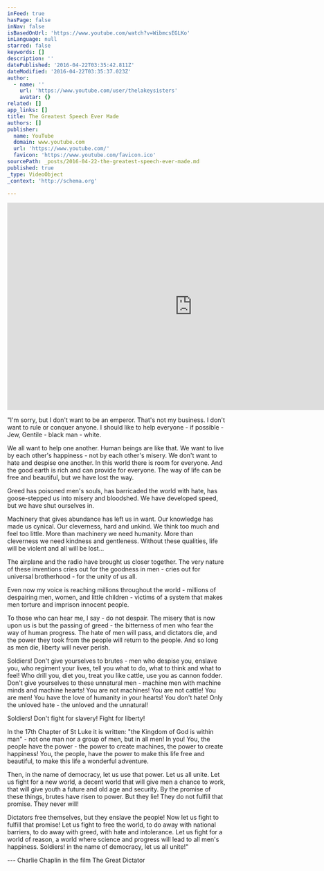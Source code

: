 ```yaml
---
inFeed: true
hasPage: false
inNav: false
isBasedOnUrl: 'https://www.youtube.com/watch?v=WibmcsEGLKo'
inLanguage: null
starred: false
keywords: []
description: ''
datePublished: '2016-04-22T03:35:42.811Z'
dateModified: '2016-04-22T03:35:37.023Z'
author:
  - name: ''
    url: 'https://www.youtube.com/user/thelakeysisters'
    avatar: {}
related: []
app_links: []
title: The Greatest Speech Ever Made
authors: []
publisher:
  name: YouTube
  domain: www.youtube.com
  url: 'https://www.youtube.com/'
  favicon: 'https://www.youtube.com/favicon.ico'
sourcePath: _posts/2016-04-22-the-greatest-speech-ever-made.md
published: true
_type: VideoObject
_context: 'http://schema.org'

---
```

<iframe src="https://cdn.embedly.com/widgets/media.html?src=https%3A%2F%2Fwww.youtube.com%2Fembed%2FWibmcsEGLKo%3Ffeature%3Doembed&amp;url=https%3A%2F%2Fwww.youtube.com%2Fwatch%3Fv%3DWibmcsEGLKo&amp;image=https%3A%2F%2Fi.ytimg.com%2Fvi%2FWibmcsEGLKo%2Fhqdefault.jpg&amp;key=b7d04c9b404c499eba89ee7072e1c4f7&amp;type=text%2Fhtml&amp;schema=youtube" width="854" height="480" scrolling="no" frameborder="0" allowfullscreen="" style=""></iframe>

"I'm sorry, but I don't want to be an emperor. That's not my business. I don't want to rule or conquer anyone. I should like to help everyone - if possible - Jew, Gentile - black man - white.

We all want to help one another. Human beings are like that. We want to live by each other's happiness - not by each other's misery. We don't want to hate and despise one another. In this world there is room for everyone. And the good earth is rich and can provide for everyone. The way of life can be free and beautiful, but we have lost the way.

Greed has poisoned men's souls, has barricaded the world with hate, has goose-stepped us into misery and bloodshed. We have developed speed, but we have shut ourselves in.

Machinery that gives abundance has left us in want. Our knowledge has made us cynical. Our cleverness, hard and unkind. We think too much and feel too little. More than machinery we need humanity. More than cleverness we need kindness and gentleness. Without these qualities, life will be violent and all will be lost...

The airplane and the radio have brought us closer together. The very nature of these inventions cries out for the goodness in men - cries out for universal brotherhood - for the unity of us all.

Even now my voice is reaching millions throughout the world - millions of despairing men, women, and little children - victims of a system that makes men torture and imprison innocent people.

To those who can hear me, I say - do not despair. The misery that is now upon us is but the passing of greed - the bitterness of men who fear the way of human progress. The hate of men will pass, and dictators die, and the power they took from the people will return to the people. And so long as men die, liberty will never perish.

Soldiers! Don't give yourselves to brutes - men who despise you, enslave you, who regiment your lives, tell you what to do, what to think and what to feel! Who drill you, diet you, treat you like cattle, use you as cannon fodder. Don't give yourselves to these unnatural men - machine men with machine minds and machine hearts! You are not machines! You are not cattle! You are men! You have the love of humanity in your hearts! You don't hate! Only the unloved hate - the unloved and the unnatural!

Soldiers! Don't fight for slavery! Fight for liberty!

In the 17th Chapter of St Luke it is written: "the Kingdom of God is within man" - not one man nor a group of men, but in all men! In you! You, the people have the power - the power to create machines, the power to create happiness! You, the people, have the power to make this life free and beautiful, to make this life a wonderful adventure.

Then, in the name of democracy, let us use that power. Let us all unite. Let us fight for a new world, a decent world that will give men a chance to work, that will give youth a future and old age and security. By the promise of these things, brutes have risen to power. But they lie! They do not fulfill that promise. They never will!

Dictators free themselves, but they enslave the people! Now let us fight to fulfill that promise! Let us fight to free the world, to do away with national barriers, to do away with greed, with hate and intolerance. Let us fight for a world of reason, a world where science and progress will lead to all men's happiness. Soldiers! in the name of democracy, let us all unite!"

--- Charlie Chaplin in the film The Great Dictator